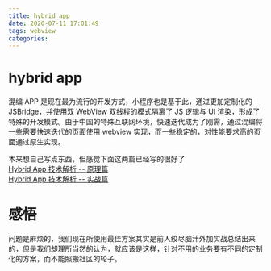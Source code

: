 ```yaml
---
title: hybrid_app
date: 2020-07-11 17:01:49
tags: webview
categories:
---
```


# hybrid app

混编 APP 是现在最为流行的开发方式，小程序也是基于此，通过更加定制化的 JSBridge，并使用双 WebView 双线程的模式隔离了 JS 逻辑与 UI 渲染，形成了特殊的开发模式。由于中国的特殊互联网环境，快速迭代成为了刚需，通过混编将一些需要快速迭代的页面使用 webview 实现，而一些稳定的，对性能要求高的页面通过原生实现。

本来想自己写点东西，但感觉下面这两篇已经写的很好了  
[Hybrid App 技术解析 -- 原理篇](https://juejin.im/post/5b4ff3bee51d4519721b9986)  
[Hybrid App 技术解析 -- 实战篇](https://juejin.im/post/5b5e7ec3f265da0f87593f9b)

# 感悟

问题是麻烦的，我们现在所使用最佳方案其实是前人绞尽脑汁外加实战总结出来的，但是我们却理所当然的认为，就应该是这样，针对不用的业务要有不同的定制化的方案，而不能照搬社区的轮子。
